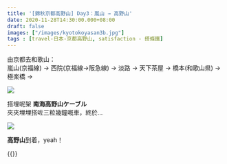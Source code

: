 ```yaml
---
title: '[錦秋京都高野山] Day3：嵐山 → 高野山'
date: 2020-11-28T14:30:00.000+08:00
draft: false
images: ["/images/kyotokoyasan3b.jpg"]
tags : [travel-日本-京都高野山, satisfaction - 搭條鐵]
---
```


由京都去和歌山：  
嵐山(京福線) → 西院(京福線→阪急線) → 淡路 → 天下茶屋 → 橋本(和歌山県) → 極楽橋 →  

![](/images/kyotokoyasan3b.jpg)

搭埋呢架 **南海高野山ケーブル**  
夾夾埋埋搭咗三粒幾鐘嘅車，終於...  

![](/images/kyotokoyasan3b1.jpg)

**高野山**到着，yeah！
  
{{<kyotokoyasan>}}  

